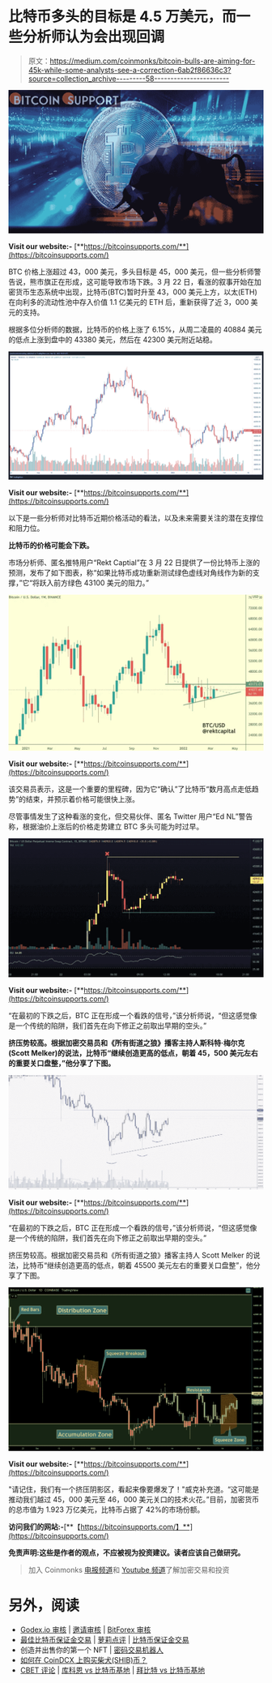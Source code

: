 # 比特币多头的目标是 4.5 万美元，而一些分析师认为会出现回调

> 原文：<https://medium.com/coinmonks/bitcoin-bulls-are-aiming-for-45k-while-some-analysts-see-a-correction-6ab2f86636c3?source=collection_archive---------58----------------------->

![](img/fcc813e9f96f332c885724997e3fef2e.png)

**Visit our website:-** [**https://bitcoinsupports.com/**](https://bitcoinsupports.com/)

BTC 价格上涨超过 43，000 美元，多头目标是 45，000 美元，但一些分析师警告说，熊市旗正在形成，这可能导致市场下跌。3 月 22 日，看涨的叙事开始在加密货币生态系统中出现，比特币(BTC)暂时升至 43，000 美元上方，以太(ETH)在向利多的流动性池中存入价值 1.1 亿美元的 ETH 后，重新获得了近 3，000 美元的支持。

根据多位分析师的数据，比特币的价格上涨了 6.15%，从周二凌晨的 40884 美元的低点上涨到盘中的 43380 美元，然后在 42300 美元附近站稳。

![](img/ea65ae03752afecdfcfea1ebf7ba7676.png)

**Visit our website:-** [**https://bitcoinsupports.com/**](https://bitcoinsupports.com/)

以下是一些分析师对比特币近期价格活动的看法，以及未来需要关注的潜在支撑位和阻力位。

**比特币的价格可能会下跌。**

市场分析师、匿名推特用户“Rekt Captial”在 3 月 22 日提供了一份比特币上涨的预测，发布了如下图表，称“如果比特币成功重新测试绿色虚线对角线作为新的支撑，”它“将跃入前方绿色 43100 美元的阻力。”

![](img/ba2025028c696a01c6de892cdd04faf1.png)

**Visit our website:-** [**https://bitcoinsupports.com/**](https://bitcoinsupports.com/)

该交易员表示，这是一个重要的里程碑，因为它“确认”了比特币“数月高点走低趋势”的结束，并预示着价格可能很快上涨。

尽管事情发生了这种看涨的变化，但交易伙伴、匿名 Twitter 用户“Ed NL”警告称，根据油价上涨后的价格走势建立 BTC 多头可能为时过早。

![](img/e37f5fb25cc8cace5ef0e3cc5dfabb48.png)

**Visit our website:-** [**https://bitcoinsupports.com/**](https://bitcoinsupports.com/)

“在最初的下跌之后，BTC 正在形成一个看跌的信号，”该分析师说，“但这感觉像是一个传统的陷阱，我们首先在向下修正之前取出早期的空头。”

**挤压势较高。根据加密交易员和《所有街道之狼》播客主持人斯科特·梅尔克(Scott Melker)的说法，比特币“继续创造更高的低点，朝着 45，500 美元左右的重要关口盘整，”他分享了下图。**

![](img/d6717eaa7f8dfb2f7b27f182f45ecd32.png)

**Visit our website:-** [**https://bitcoinsupports.com/**](https://bitcoinsupports.com/)

“在最初的下跌之后，BTC 正在形成一个看跌的信号，”该分析师说，“但这感觉像是一个传统的陷阱，我们首先在向下修正之前取出早期的空头。”

挤压势较高。根据加密交易员和《所有街道之狼》播客主持人 Scott Melker 的说法，比特币“继续创造更高的低点，朝着 45500 美元左右的重要关口盘整”，他分享了下图。

![](img/2658c33e7e26ead77ee493d2f088674e.png)

**Visit our website:-** [**https://bitcoinsupports.com/**](https://bitcoinsupports.com/)

"请记住，我们有一个挤压阴影区，看起来像要爆发了！"威克补充道。“这可能是推动我们越过 45，000 美元至 46，000 美元关口的技术火花。”目前，加密货币的总市值为 1.923 万亿美元，比特币占据了 42%的市场份额。

**访问我们的网站:-**[**【https://bitcoinsupports.com/】**](https://bitcoinsupports.com/)

**免责声明:这些是作者的观点，不应被视为投资建议。读者应该自己做研究。**

> 加入 Coinmonks [电报频道](https://t.me/coincodecap)和 [Youtube 频道](https://www.youtube.com/c/coinmonks/videos)了解加密交易和投资

# 另外，阅读

*   [Godex.io 审核](/coinmonks/godex-io-review-7366086519fb) | [邀请审核](/coinmonks/invity-review-70f3030c0502) | [BitForex 审核](https://coincodecap.com/bitforex-review)
*   [最佳比特币保证金交易](/coinmonks/bitcoin-margin-trading-exchange-bcbfcbf7b8e3) | [萝莉点评](/coinmonks/lolli-review-e6ddc7895ad8) | [比特币保证金交易](https://coincodecap.com/bityard-margin-trading)
*   创造并出售你的第一个 NFT | [密码交易机器人](https://coincodecap.com/best-crypto-trading-bots)
*   [如何在 CoinDCX 上购买柴犬(SHIB)币？](https://coincodecap.com/buy-shiba-coindcx)
*   [CBET 评论](https://coincodecap.com/cbet-casino-review) | [库科恩 vs 比特币基地](https://coincodecap.com/kucoin-vs-coinbase) | [拜比特 vs 比特币基地](https://coincodecap.com/bybit-vs-coinbase)